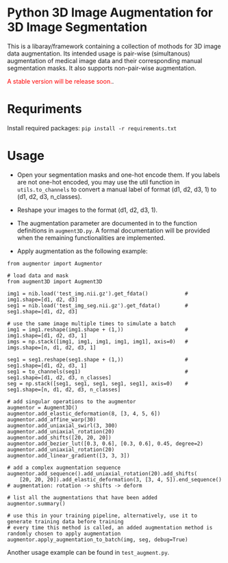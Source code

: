 # Python 3D Image Augmentation for 3D Image Segmentation
This is a libaray/framework containing a collection of mothods for 3D image data augmentation. Its intended usage is pair-wise (simultanous) augmentation of medical image data and their corresponding manual segmentation masks. It also supports non-pair-wise augmentation.

<span style="color:red">A stable version will be release soon.</span>.

# Requriments
Install required packages: `pip install -r requirements.txt`

# Usage
- Open your segmentation masks and one-hot encode them. If you labels are not one-hot encoded, you may use the util function in `utils.to_channels` to convert a manual label of format (d1, d2, d3, 1) to (d1, d2, d3, n_classes).

- Reshape your images to the format (d1, d2, d3, 1).

- The augmentation parameter are documented in to the function definitions in `augment3D.py`. A formal documentation will be provided when the remaining functionalities are implemented.

- Apply augmentation as the following example:
```
from augmentor import Augmentor

# load data and mask
from augment3D import Augment3D

img1 = nib.load('test_img.nii.gz').get_fdata()            # img1.shape=[d1, d2, d3]
seg1 = nib.load('test_img_seg.nii.gz').get_fdata()        # seg1.shape=[d1, d2, d3]

# use the same image multiple times to simulate a batch
img1 = img1.reshape(img1.shape + (1,))                    # img1.shape=[d1, d2, d3, 1]
imgs = np.stack([img1, img1, img1, img1, img1], axis=0)   # imgs.shape=[n, d1, d2, d3, 1]

seg1 = seg1.reshape(seg1.shape + (1,))                    # seg1.shape=[d1, d2, d3, 1]
seg1 = to_channels(seg1)                                  # seg1.shape=[d1, d2, d3, n_classes]
seg = np.stack([seg1, seg1, seg1, seg1, seg1], axis=0)    # seg1.shape=[n, d1, d2, d3, n_classes]

# add singular operations to the augmentor
augmentor = Augment3D()
augmentor.add_elastic_deformation(8, [3, 4, 5, 6])
augmentor.add_affine_warp(30)
augmentor.add_uniaxial_swirl(3, 300)
augmentor.add_uniaxial_rotation(20)
augmentor.add_shifts([20, 20, 20])
augmentor.add_bezier_lut([0.3, 0.6], [0.3, 0.6], 0.45, degree=2)
augmentor.add_uniaxial_rotation(20)
augmentor.add_linear_gradient([3, 3, 3])

# add a complex augmentation sequence 
augmentor.add_sequence().add_uniaxial_rotation(20).add_shifts(
    [20, 20, 20]).add_elastic_deformation(3, [3, 4, 5]).end_sequence() # augmentation: rotation -> shifts -> deform

# list all the augmentations that have been added
augmentor.summary()

# use this in your training pipeline, alternatively, use it to generate training data before training
# every time this method is called, an added augmentation method is randomly chosen to apply augmentation
augmentor.apply_augmentation_to_batch(img, seg, debug=True)

```

Another usage example can be found in `test_augment.py`.
